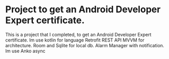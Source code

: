 # Project to get an Android Developer Expert certificate.
This is a project that I completed, to get an Android Developer Expert certificate.
Im use kotlin for language
Retrofit REST API
MVVM for architecture. 
Room and Sqlite for local db.
Alarm Manager with notification.
Im use Anko async
